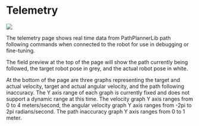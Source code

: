 # Telemetry

![](telemetry.png)

The telemetry page shows real time data from PathPlannerLib path following commands when connected to the robot for use
in debugging or fine-tuning.

The field preview at the top of the page will show the path currently being followed, the target robot pose in grey, and
the actual robot pose in white.

At the bottom of the page are three graphs representing the target and actual velocity, target and actual angular
velocity, and the path following inaccuracy. The Y axis range of each graph is currently fixed and does not support a
dynamic range at this time. The velocity graph Y axis ranges from 0 to 4 meters/second, the angular velocity graph Y
axis ranges from -2pi to 2pi radians/second. The path inaccuracy graph Y axis ranges from 0 to 1 meter.
